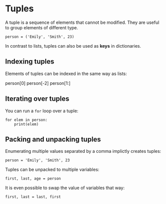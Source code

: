 
# Tuples

A tuple is a sequence of elements that cannot be modified. They are useful to group elements of different type. 

    person = ('Emily', 'Smith', 23)

In contrast to lists, tuples can also be used as **keys** in dictionaries.


## Indexing tuples

Elements of tuples can be indexed in the same way as lists:

   person[0]
   person[-2]
   person[1:]


## Iterating over tuples

You can run a `for` loop over a tuple:

    for elem in person:
        print(elem)


## Packing and unpacking tuples

Enumerating multiple values separated by a comma implictly creates tuples:

    person = 'Emily', 'Smith', 23


Tuples can be unpacked to multiple variables:

    first, last, age = person


It is even possible to swap the value of variables that way:

    first, last = last, first

